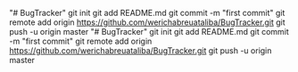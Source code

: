 "# BugTracker"  git init git add README.md git commit -m "first commit" git remote add origin https://github.com/werichabreuataliba/BugTracker.git git push -u origin master
"# BugTracker"  git init git add README.md git commit -m "first commit" git remote add origin https://github.com/werichabreuataliba/BugTracker.git git push -u origin master
